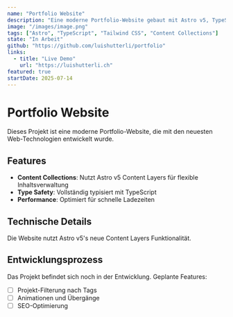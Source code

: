 ```yaml
---
name: "Portfolio Website"
description: "Eine moderne Portfolio-Website gebaut mit Astro v5, TypeScript und Tailwind CSS. Zeigt meine Projekte und Fähigkeiten."
image: "/images/image.png"
tags: ["Astro", "TypeScript", "Tailwind CSS", "Content Collections"]
state: "In Arbeit"
github: "https://github.com/luishutterli/portfolio"
links:
  - title: "Live Demo"
    url: "https://luishutterli.ch"
featured: true
startDate: 2025-07-14
---
```


# Portfolio Website

Dieses Projekt ist eine moderne Portfolio-Website, die mit den neuesten Web-Technologien entwickelt wurde.

## Features
- **Content Collections**: Nutzt Astro v5 Content Layers für flexible Inhaltsverwaltung
- **Type Safety**: Vollständig typisiert mit TypeScript
- **Performance**: Optimiert für schnelle Ladezeiten

## Technische Details

Die Website nutzt Astro v5's neue Content Layers Funktionalität.

## Entwicklungsprozess

Das Projekt befindet sich noch in der Entwicklung. Geplante Features:
- [ ] Projekt-Filterung nach Tags
- [ ] Animationen und Übergänge
- [ ] SEO-Optimierung
